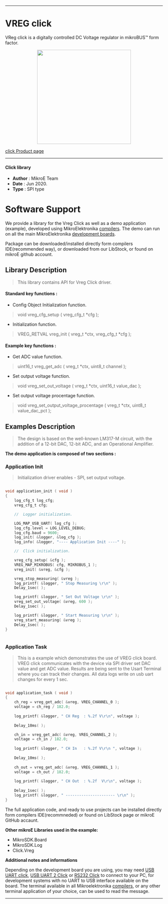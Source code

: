

---
# VREG click

VReg click is a digitally controlled DC Voltage regulator in mikroBUS™ form factor. 

<p align="center">
  <img src="https://download.mikroe.com/images/click_for_ide/vreg_click.png" height=300px>
</p>

[click Product page](<https://www.mikroe.com/vreg-click>)

---


#### Click library 

- **Author**        : MikroE Team
- **Date**          : Jun 2020.
- **Type**          : SPI type


# Software Support

We provide a library for the Vreg Click 
as well as a demo application (example), developed using MikroElektronika 
[compilers](https://shop.mikroe.com/compilers). 
The demo can run on all the main MikroElektronika [development boards](https://shop.mikroe.com/development-boards).

Package can be downloaded/installed directly form compilers IDE(recommended way), or downloaded from our LibStock, or found on mikroE github account. 

## Library Description

> This library contains API for Vreg Click driver.

#### Standard key functions :

- Config Object Initialization function.
> void vreg_cfg_setup ( vreg_cfg_t *cfg ); 
 
- Initialization function.
> VREG_RETVAL vreg_init ( vreg_t *ctx, vreg_cfg_t *cfg );

#### Example key functions :

- Get ADC value function.
> uint16_t vreg_get_adc ( vreg_t *ctx, uint8_t channel );
 
- Set output voltage function.
>void vreg_set_out_voltage ( vreg_t *ctx, uint16_t value_dac );

- Set output voltage procentage function.
> void vreg_set_output_voltage_procentage ( vreg_t *ctx, uint8_t value_dac_pct );

## Examples Description
 
> The design is based on the well-known LM317-M circuit, with the addition of a 12-bit DAC, 12-bit ADC, and an Operational Amplifier. 

**The demo application is composed of two sections :**

### Application Init 

> Initialization driver enables - SPI, set output voltage.

```c

void application_init ( void )
{
    log_cfg_t log_cfg;
    vreg_cfg_t cfg;

    //  Logger initialization.

    LOG_MAP_USB_UART( log_cfg );
    log_cfg.level = LOG_LEVEL_DEBUG;
    log_cfg.baud = 9600;
    log_init( &logger, &log_cfg );
    log_info( &logger, "---- Application Init ----" );

    //  Click initialization.

    vreg_cfg_setup( &cfg );
    VREG_MAP_MIKROBUS( cfg, MIKROBUS_1 );
    vreg_init( &vreg, &cfg );

    vreg_stop_measuring( &vreg );
    log_printf( &logger, " Stop Measuring \r\n" );
    Delay_1sec( );

    log_printf( &logger, " Set Out Voltage \r\n" );
    vreg_set_out_voltage( &vreg, 600 );
    Delay_1sec( );

    log_printf( &logger, " Start Measuring \r\n" );
    vreg_start_measuring( &vreg );
    Delay_1sec( );
}
  
```

### Application Task

> This is a example which demonstrates the use of VREG click board.
  VREG click communicates with the device via SPI driver set DAC value and get ADC value.
  Results are being sent to the Usart Terminal where you can track their changes.
  All data logs write on usb uart changes for every 1 sec. 

```c

void application_task ( void )
{
    ch_reg = vreg_get_adc( &vreg, VREG_CHANNEL_0 );
    voltage = ch_reg / 182.0;
   
    log_printf( &logger, " CH Reg  : %.2f V\r\n", voltage );
    
    Delay_10ms( );

    ch_in = vreg_get_adc( &vreg, VREG_CHANNEL_2 );
    voltage = ch_in / 182.0;
    
    log_printf( &logger, " CH In   : %.2f V\r\n ", voltage );
    
    Delay_10ms( );
    
    ch_out = vreg_get_adc( &vreg, VREG_CHANNEL_1 );
    voltage = ch_out / 182.0;
    
    log_printf( &logger, " CH Out  : %.2f  V\r\n", voltage );
    
    Delay_1sec( );
    log_printf( &logger, " ---------------------- \r\n" );
}  

```
The full application code, and ready to use projects can be  installed directly form compilers IDE(recommneded) or found on LibStock page or mikroE GitHub accaunt.

**Other mikroE Libraries used in the example:** 

- MikroSDK.Board
- MikroSDK.Log
- Click.Vreg

**Additional notes and informations**

Depending on the development board you are using, you may need 
[USB UART click](https://shop.mikroe.com/usb-uart-click), 
[USB UART 2 Click](https://shop.mikroe.com/usb-uart-2-click) or 
[RS232 Click](https://shop.mikroe.com/rs232-click) to connect to your PC, for 
development systems with no UART to USB interface available on the board. The 
terminal available in all Mikroelektronika 
[compilers](https://shop.mikroe.com/compilers), or any other terminal application 
of your choice, can be used to read the message.



---
